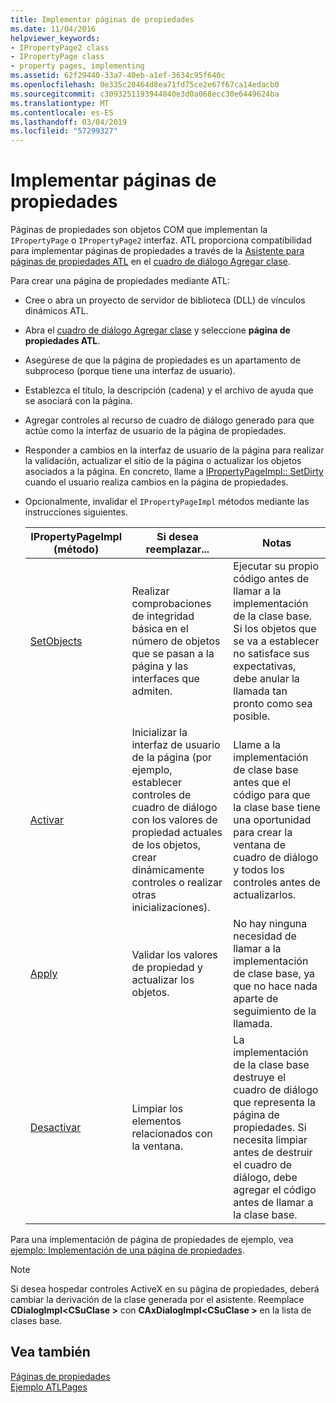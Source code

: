```yaml
---
title: Implementar páginas de propiedades
ms.date: 11/04/2016
helpviewer_keywords:
- IPropertyPage2 class
- IPropertyPage class
- property pages, implementing
ms.assetid: 62f29440-33a7-40eb-a1ef-3634c95f640c
ms.openlocfilehash: 0e335c20464d8ea71fd75ce2e67f67ca14edacb0
ms.sourcegitcommit: c3093251193944840e3d0a068ecc30e6449624ba
ms.translationtype: MT
ms.contentlocale: es-ES
ms.lasthandoff: 03/04/2019
ms.locfileid: "57299327"
---
```

# <a name="implementing-property-pages"></a>Implementar páginas de propiedades

Páginas de propiedades son objetos COM que implementan la `IPropertyPage` o `IPropertyPage2` interfaz. ATL proporciona compatibilidad para implementar páginas de propiedades a través de la [Asistente para páginas de propiedades ATL](../atl/reference/atl-property-page-wizard.md) en el [cuadro de diálogo Agregar clase](../ide/add-class-dialog-box.md).

Para crear una página de propiedades mediante ATL:

- Cree o abra un proyecto de servidor de biblioteca (DLL) de vínculos dinámicos ATL.

- Abra el [cuadro de diálogo Agregar clase](../ide/add-class-dialog-box.md) y seleccione **página de propiedades ATL**.

- Asegúrese de que la página de propiedades es un apartamento de subproceso (porque tiene una interfaz de usuario).

- Establezca el título, la descripción (cadena) y el archivo de ayuda que se asociará con la página.

- Agregar controles al recurso de cuadro de diálogo generado para que actúe como la interfaz de usuario de la página de propiedades.

- Responder a cambios en la interfaz de usuario de la página para realizar la validación, actualizar el sitio de la página o actualizar los objetos asociados a la página. En concreto, llame a [IPropertyPageImpl:: SetDirty](../atl/reference/ipropertypageimpl-class.md#setdirty) cuando el usuario realiza cambios en la página de propiedades.

- Opcionalmente, invalidar el `IPropertyPageImpl` métodos mediante las instrucciones siguientes.

   |IPropertyPageImpl (método)|Si desea reemplazar...|Notas|
   |------------------------------|----------------------------------|-----------|
   |[SetObjects](../atl/reference/ipropertypageimpl-class.md#setobjects)|Realizar comprobaciones de integridad básica en el número de objetos que se pasan a la página y las interfaces que admiten.|Ejecutar su propio código antes de llamar a la implementación de la clase base. Si los objetos que se va a establecer no satisface sus expectativas, debe anular la llamada tan pronto como sea posible.|
   |[Activar](../atl/reference/ipropertypageimpl-class.md#activate)|Inicializar la interfaz de usuario de la página (por ejemplo, establecer controles de cuadro de diálogo con los valores de propiedad actuales de los objetos, crear dinámicamente controles o realizar otras inicializaciones).|Llame a la implementación de clase base antes que el código para que la clase base tiene una oportunidad para crear la ventana de cuadro de diálogo y todos los controles antes de actualizarlos.|
   |[Apply](../atl/reference/ipropertypageimpl-class.md#apply)|Validar los valores de propiedad y actualizar los objetos.|No hay ninguna necesidad de llamar a la implementación de clase base, ya que no hace nada aparte de seguimiento de la llamada.|
   |[Desactivar](../atl/reference/ipropertypageimpl-class.md#deactivate)|Limpiar los elementos relacionados con la ventana.|La implementación de la clase base destruye el cuadro de diálogo que representa la página de propiedades. Si necesita limpiar antes de destruir el cuadro de diálogo, debe agregar el código antes de llamar a la clase base.|

Para una implementación de página de propiedades de ejemplo, vea [ejemplo: Implementación de una página de propiedades](../atl/example-implementing-a-property-page.md).

> [!NOTE]
> Si desea hospedar controles ActiveX en su página de propiedades, deberá cambiar la derivación de la clase generada por el asistente. Reemplace **CDialogImpl\<CSuClase >** con **CAxDialogImpl\<CSuClase >** en la lista de clases base.

## <a name="see-also"></a>Vea también

[Páginas de propiedades](../atl/atl-com-property-pages.md)<br/>
[Ejemplo ATLPages](../visual-cpp-samples.md)
